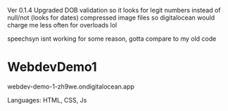 Ver 0.1.4 Upgraded DOB validation so it looks for legit numbers instead of null/not (looks for dates)
compressed image files so digitalocean would charge me less often for overloads lol

speechsyn isnt working for some reason, gotta compare to my old code
# WebdevDemo1

webdev-demo-1-zh9we.ondigitalocean.app

Languages: HTML, CSS, Js
